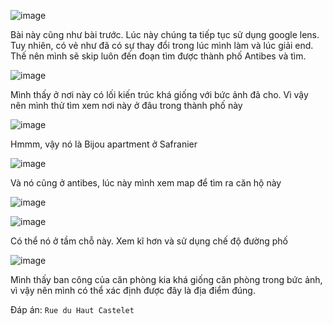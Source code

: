 ![image](https://github.com/anhshidou/nopsctf-2024/assets/120787381/f244c2e2-a114-4f08-bcf0-b522969ca813)

Bài này cũng như bài trước. Lúc này chúng ta tiếp tục sử dụng google lens. Tuy nhiên, có vẻ như đã có sự thay đổi trong lúc mình làm và lúc giải end. Thế nên mình sẽ skip luôn đến đoạn tìm được thành phố Antibes và tìm.

![image](https://github.com/anhshidou/nopsctf-2024/assets/120787381/54b04767-ab39-4136-9f4f-551aedf7c0bc)

Mình thấy ở nơi này có lối kiến trúc khá giống với bức ảnh đã cho. Vì vậy nên mình thử tìm xem nơi này ở đâu trong thành phố này

![image](https://github.com/anhshidou/nopsctf-2024/assets/120787381/3ac7e37a-c3e6-492a-abe7-5b3f5d087b15)

Hmmm, vậy nó là Bijou apartment ở Safranier

![image](https://github.com/anhshidou/nopsctf-2024/assets/120787381/e1d468ec-3d6b-4797-b143-2adf33520ab5)

Và nó cũng ở antibes, lúc này mình xem map để tìm ra căn hộ này

![image](https://github.com/anhshidou/nopsctf-2024/assets/120787381/5bc53be1-3719-455c-ac80-7aa11f5dd7ae)

![image](https://github.com/anhshidou/nopsctf-2024/assets/120787381/f1349ac5-1e0f-4200-94ae-feb70a659781)

Có thể nó ở tầm chỗ này. Xem kĩ hơn và sử dụng chế độ đường phố

![image](https://github.com/anhshidou/nopsctf-2024/assets/120787381/3e75592e-658a-4c44-a54d-1bf2a9776008)

Mình thấy ban công của căn phòng kia khá giống căn phòng trong bức ảnh, vì vậy nên mình có thể xác định được đây là địa điểm đúng.

Đáp án: ```Rue du Haut Castelet```
